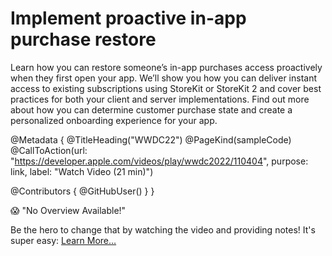 # Implement proactive in-app purchase restore

Learn how you can restore someone’s in-app purchases access proactively when they first open your app. We’ll show you how you can deliver instant access to existing subscriptions using StoreKit or StoreKit 2 and cover best practices for both your client and server implementations. Find out more about how you can determine customer purchase state and create a personalized onboarding experience for your app.

@Metadata {
   @TitleHeading("WWDC22")
   @PageKind(sampleCode)
   @CallToAction(url: "https://developer.apple.com/videos/play/wwdc2022/110404", purpose: link, label: "Watch Video (21 min)")

   @Contributors {
      @GitHubUser(<replace this with your GitHub handle>)
   }
}

😱 "No Overview Available!"

Be the hero to change that by watching the video and providing notes! It's super easy:
 [Learn More…](https://wwdcnotes.com/documentation/wwdcnotes/contributing)
